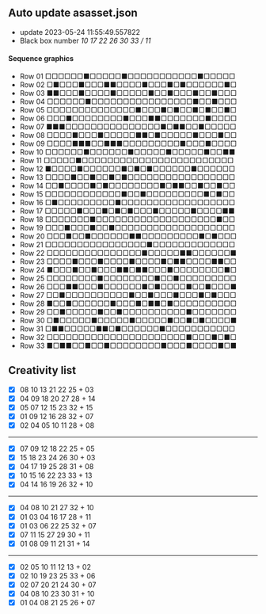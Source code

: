 ## Auto update asasset.json
 - update 2023-05-24 11:55:49.557822
 - Black box number *10 17 22 26 30 33 / 11*
#### Sequence graphics
 - Row 01 □□□□□□■□□□□□■□□□□□□□□□□□■□□□□□
 - Row 02 □■□□□■□□□■■□□□□■□□□■□■□□□□□□■□
 - Row 03 ■■□□□■□□□□■□□□□□■□□■□□□■□□■□□□
 - Row 04 □□□□□□■□□□□□□□□□□□□□□□□■□□■□□□
 - Row 05 □□□□□□□□□□□□□□■□□□■□■□□■□■□□■□
 - Row 06 □□□■□□□□□□□□■□□□■■□□□□□□□■□□□□
 - Row 07 ■■■□□□□□□□□□□□□□□□■□■■□□■□□□□□
 - Row 08 □□□□■□□□■□□□□□■■□■□□□□□■□□□■□□
 - Row 09 □□□□■■■□□■■■□□□□□□□□□■□□□■□□□□
 - Row 10 □□□□□□■□□□□□□■□□□□□■□□□□□■□□■■
 - Row 11 □□□□□■□□□□□□□□□□□□□□□□□□□□□□□□
 - Row 12 ■□□□□■□□□□□□■□■□■□□□□□□■□□□□□□
 - Row 13 □□□□■□□■□□■□■□□□□□□□□□□□□□□□□□
 - Row 14 □□■□□□□■□■□□□□□□□□■□■■□□■□□■□□
 - Row 15 □□□□□□□□□□□□■□□■□□□□□□□□□■□■□□
 - Row 16 □■□□□□□□□□□■□□□□□□□□□□□□□□□□□□
 - Row 17 □□□□□■□□□■□■□■□□□■□□□□□■□□□□■■
 - Row 18 □□□□□□□■□□□□□□□□□□□□□□□□□□□■□□
 - Row 19 □□□■□□□■□□■□□□□□□□□□□□□□□□□□□□
 - Row 20 □□□■□□■□□□□□□■■□□□□□□□□□■□■□□□
 - Row 21 □□□□□□□□□□□□□□□□■□□□□□□□□□□□□□
 - Row 22 □□□□□□□□□□□□□□□■□□□□□■■□□□□□□■
 - Row 23 □□□□■□□□■□□□□■□□□□■□■■□□□□■■□□
 - Row 24 ■□□□■□□■□□□■■□■■□□□■□□□□□□□□■□
 - Row 25 □□□□□□□□■□□□□□□□□■□□■□□□□□□□□□
 - Row 26 □□□■■□□□■□□□□□□■□■□□□□■□□■□□□■
 - Row 27 □□■□□□□□□□□□□■□□■□□□■□□□■□■□□□
 - Row 28 ■□□■□□□□□□■□□□■□■■□■□□□□□□□□□□
 - Row 29 □□■□□□□□■□□■□□□□□□□□□□■□□□□□□□
 - Row 30 □■□□□□□■□□□□□■□□□□□■□□■□■□□□□■
 - Row 31 □■■□□□□□■■□■□□□□□□■□□□□□□□□□□□
 - Row 32 □□□□□□□□□□□□□□□□□□□□□□■□□□■□■□
 - Row 33 ■□■■□□■□□■□□□□□□□□■□□□■□□□□■□■
## Creativity list
- [x] 08 10 13 21 22 25 + 03
- [x] 04 09 18 20 27 28 + 14
- [x] 05 07 12 15 23 32 + 15
- [x] 01 09 12 16 28 32 + 07
- [x] 02 04 05 10 11 28 + 08
---
- [x] 07 09 12 18 22 25 + 05
- [x] 15 18 23 24 26 30 + 03
- [x] 04 17 19 25 28 31 + 08
- [x] 10 15 16 22 23 33 + 13
- [x] 04 14 16 19 26 32 + 10
---
- [x] 04 08 10 21 27 32 + 10
- [x] 01 03 04 16 17 28 + 11
- [x] 01 03 06 22 25 32 + 07
- [x] 07 11 15 27 29 30 + 11
- [x] 01 08 09 11 21 31 + 14
---
- [x] 02 05 10 11 12 13 + 02
- [x] 02 10 19 23 25 33 + 06
- [x] 02 07 20 21 24 30 + 07
- [x] 04 08 10 23 30 31 + 10
- [x] 01 04 08 21 25 26 + 07
